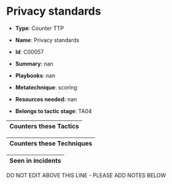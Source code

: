 # Privacy standards

* **Type**: Counter TTP

* **Name**: Privacy standards

* **Id**: C00057

* **Summary**: nan

* **Playbooks**: nan

* **Metatechnique**: scoring

* **Resources needed:** nan

* **Belongs to tactic stage**: TA04


| Counters these Tactics |
| ---------------------- |



| Counters these Techniques |
| ------------------------- |



| Seen in incidents |
| ----------------- |


DO NOT EDIT ABOVE THIS LINE - PLEASE ADD NOTES BELOW